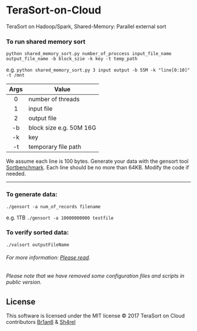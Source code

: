 # TeraSort-on-Cloud
TeraSort on Hadoop/Spark, Shared-Memory: Parallel external sort

### To run shared memory sort
`python shared_memory_sort.py number_of_proccess input_file_name output_file_name -b block_szie -k key -t temp_path`

e.g. `python shared_memory_sort.py 3 input output -b 55M -k "line[0:10]" -t /mnt`

| Args   | Value                  |
|:------:| ---------------------- |
| 0      | number of threads      |
| 1      | input file             |
| 2      | output file            |
| -b     | block size e.g. 50M 16G|
| -k     | key                    |
| -t     | temporary file path    |

We assume each line is 100 bytes. Generate your data with the gensort tool [Sortbenchmark](http://sortbenchmark.org).
Each line should be no more than 64KB. Modify the code if needed.

---


### To generate data:
`./gensort -a num_of_records filename`

e.g. 1TB `./gensort -a 10000000000 testfile`

### To verify sorted data:
`./valsort outputFileName`

###### For more information: [Please read](https://github.com/Br1an6/TeraSort-on-Cloud/blob/master/readme.txt).

###### Please note that we have removed some configuration files and scripts in public version.

License
-------

This software is licensed under the MIT license
© 2017 TeraSort on Cloud contributors [Br1an6](https://github.com/Br1an6) &  [Sh4rel](https://github.com/Sh4rel)
